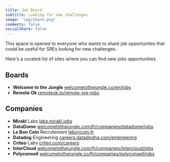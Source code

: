 ```yaml
---
title: Job Board
subtitle: Looking for new challenges
image: "img/share.png"
comments: false
socialShare: false
---
```

This space is opened to everyone who wants to share job opportunites that could
be useful for SREs looking for new challenges.

Here's a curated list of sites where you can find new jobs opportunities.

## Boards

* **Welcome to the Jungle**
  [welcometothejungle.co/en/jobs](https://www.welcometothejungle.com/en/jobs?query=sre)
* **Remote Ok**
  [remoteok.io/remote-sre-jobs](https://remoteok.io/remote-sre-jobs)

## Companies

* **Mirakl** Labs
  [labs.mirakl.jobs](https://labs.mirakl.jobs/emplois)
* **DataDome**
  [welcometothejungle.com/fr/companies/datadome/jobs](https://www.welcometothejungle.com/fr/companies/datadome/jobs)
* **Le Bon Coin** Recrutement
  [leboncoin.fr](https://www.leboncoin.fr/boutique/11532/postulez_aux_offres_d_emploi_leboncoin.htm/)
* **Datadog** Engineering
  [careers.datadoghq.com/engineering](https://careers.datadoghq.com/engineering/)
* **Criteo** Labs
  [criteo.com/careers](https://careers.criteo.com/search-results?keywords=sre)
* **InterCloud**
  [welcometothejungle.com/fr/companies/intercloud/jobs](https://www.welcometothejungle.com/fr/companies/intercloud/jobs)
* **Polyconseil**
  [welcometothejungle.co/fr/companies/polyconseil/jobs](https://www.welcometothejungle.com/fr/companies/polyconseil/jobs)
